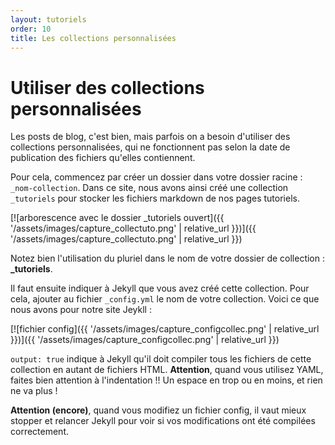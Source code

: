 ```yaml
---
layout: tutoriels
order: 10
title: Les collections personnalisées
---
```

# Utiliser des collections personnalisées
Les posts de blog, c'est bien, mais parfois on a besoin d'utiliser des collections personnalisées, qui ne fonctionnent pas selon la date de publication des fichiers qu'elles contiennent.

Pour cela, commencez par créer un dossier dans votre dossier racine : `_nom-collection`. Dans ce site, nous avons ainsi créé une collection `_tutoriels` pour stocker les fichiers markdown de nos pages tutoriels.

[![arborescence avec le dossier _tutoriels ouvert]({{ '/assets/images/capture_collectuto.png' | relative_url }})]({{ '/assets/images/capture_collectuto.png' | relative_url }})

Notez bien l'utilisation du pluriel dans le nom de votre dossier de collection : **_tutoriels**. 

Il faut ensuite indiquer à Jekyll que vous avez créé cette collection. Pour cela, ajouter au fichier `_config.yml` le nom de votre collection. Voici ce que nous avons pour notre site Jeykll :

[![fichier config]({{ '/assets/images/capture_configcollec.png' | relative_url }})]({{ '/assets/images/capture_configcollec.png' | relative_url }})

`output: true` indique à Jekyll qu'il doit compiler tous les fichiers de cette collection en autant de fichiers HTML.
**Attention**, quand vous utilisez YAML, faites bien attention à l'indentation !! Un espace en trop ou en moins, et rien ne va plus !

**Attention (encore)**, quand vous modifiez un fichier config, il vaut mieux stopper et relancer Jekyll pour voir si vos modifications ont été compilées correctement.
